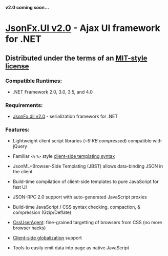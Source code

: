 **v2.0 coming soon...**

# [JsonFx.UI v2.0][1] - Ajax UI framework for .NET
## Distributed under the terms of an [MIT-style license][2]

### Compatible Runtimes:
- .NET Framework 2.0, 3.0, 3.5, and 4.0

### Requirements:
- [JsonFx.dll v2.0][3] - serialization framework for .NET

### Features:

- Lightweight client script libraries (*~9 KB compressed*) compatible with jQuery
- Familiar `<%` `%>` style [client-side templating syntax][4]
- JsonML+Browser-Side Templating (JBST) allows data-binding JSON in the client
- Build-time compilation of client-side templates to pure JavaScript for fast UI
- JSON-RPC 2.0 support with auto-generated JavaScript proxies
- Build-time JavaScript / CSS syntax checking, compaction, & compression (Gzip/Deflate)
- [CssUserAgent][5]: fine-grained targetting of browsers from CSS (no more browser hacks)
- [Client-side globalization][6] support
- Tools to easily emit data into page as native JavaScript

  [1]: http://starterkit.jsonfx.net
  [2]: http://jsonfx.net/license
  [3]: http://github.com/jsonfx/jsonfx-ui
  [4]: http://starterkit.jsonfx.net/jbst
  [5]: http://starterkit.jsonfx.net/cssuseragent
  [6]: http://starterkit.jsonfx.net/i18n-l10n
